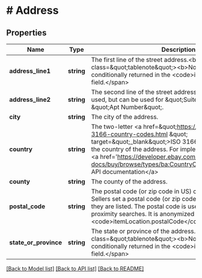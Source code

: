 # # Address

## Properties

Name | Type | Description | Notes
------------ | ------------- | ------------- | -------------
**address_line1** | **string** | The first line of the street address.&lt;br&gt;&lt;br&gt;&lt;span class&#x3D;\&quot;tablenote\&quot;&gt;&lt;b&gt;Note:&lt;/b&gt; This is conditionally returned in the &lt;code&gt;itemLocation&lt;/code&gt; field.&lt;/span&gt; | [optional]
**address_line2** | **string** | The second line of the street address. This field is not always used, but can be used for \&quot;Suite Number\&quot; or \&quot;Apt Number\&quot;. | [optional]
**city** | **string** | The city of the address. | [optional]
**country** | **string** | The two-letter &lt;a href&#x3D;\&quot;https://www.iso.org/iso-3166-country-codes.html \&quot; target&#x3D;\&quot;_blank\&quot;&gt;ISO 3166&lt;/a&gt; standard code for the country of the address. For implementation help, refer to &lt;a href&#x3D;&#39;https://developer.ebay.com/api-docs/buy/browse/types/ba:CountryCodeEnum&#39;&gt;eBay API documentation&lt;/a&gt; | [optional]
**county** | **string** | The county of the address. | [optional]
**postal_code** | **string** | The postal code (or zip code in US) code of the address. Sellers set a postal code (or zip code in US) for items when they are listed. The postal code is used for calculating proximity searches. It is anonymized when returned in &lt;code&gt;itemLocation.postalCode&lt;/code&gt; via the API. | [optional]
**state_or_province** | **string** | The state or province of the address.&lt;br&gt;&lt;br&gt;&lt;span class&#x3D;\&quot;tablenote\&quot;&gt;&lt;b&gt;Note:&lt;/b&gt; This is conditionally returned in the &lt;code&gt;itemLocation&lt;/code&gt; field.&lt;/span&gt; | [optional]

[[Back to Model list]](../../README.md#models) [[Back to API list]](../../README.md#endpoints) [[Back to README]](../../README.md)
